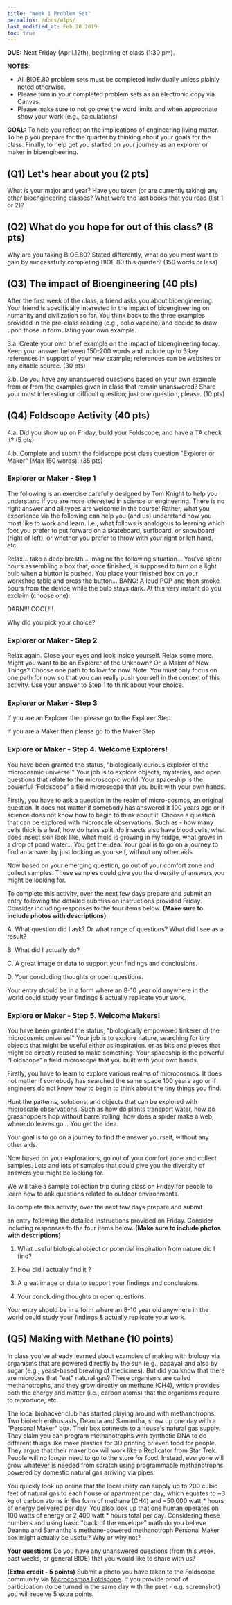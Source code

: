 ```yaml
---
title: "Week 1 Problem Set"
permalink: /docs/w1ps/
last_modified_at: Feb.20.2019
toc: true
---
```


**DUE:** Next Friday (April.12th), beginning of class (1:30 pm).

**NOTES:** 
  - All BIOE.80 problem sets must be completed individually unless plainly noted otherwise.
  - Please turn in your completed problem sets as an electronic copy via Canvas. 
  - Please make sure to not go over the word limits and when appropriate show your work (e.g., calculations)
  

**GOAL:** To help you reflect on the implications of engineering living matter.  To help you prepare for the quarter by thinking about your goals for the class. Finally, to help get you started on your journey as an explorer or maker in bioengineering.

## (Q1) Let's hear about you (2 pts)

What is your major and year? Have you taken (or are currently taking) any other bioengineering classes? What were the last books that you read (list 1 or 2)? 

## (Q2) What do you hope for out of this class? (8 pts)

Why are you taking BIOE.80? Stated differently, what do you most want to gain by successfully completing BIOE.80 this quarter? (150 words or less) 

## (Q3) The impact of Bioengineering (40 pts)

After the first week of the class, a friend asks you about bioengineering. Your friend is specifically interested in the impact of bioengineering on humanity and civilization so far. You think back to the three examples provided in the pre-class reading (e.g., polio vaccine) and decide to draw upon those in formulating your own example. 

3.a. Create your own brief example on the impact of bioengineering today. Keep your answer between 150-200 words and include up to 3 key references in support of your new example; references can be websites or any citable source. (30 pts)

3.b. Do you have any unanswered questions based on your own example from or from the examples given in class that remain unanswered? Share your most interesting or difficult question; just one question, please. (10 pts)

## (Q4) Foldscope Activity (40 pts)

4.a. Did you show up on Friday, build your Foldscope, and have a TA check it? (5 pts)

4.b. Complete and submit the foldscope post class question "Explorer or Maker" (Max 150 words). (35 pts)

### Explorer or Maker - Step 1

The following is an exercise carefully designed by Tom Knight to help you understand if you are more interested in science or engineering.  There is no right answer and all types are welcome in the course!  Rather, what you experience via the following can help you (and us) understand how you most like to work and learn.  I.e., what follows is analogous to learning which foot you prefer to put forward on a skateboard, surfboard, or snowboard (right of left), or whether you prefer to throw with your right or left hand, etc.

Relax… take a deep breath… imagine the following situation… You've spent hours assembling a box that, once finished, is supposed to turn on a light bulb when a button is pushed. You place your finished box on your workshop table and press the button... BANG!  A loud POP and then smoke pours from the device while the bulb stays dark. At this very instant do you exclaim (choose one):

DARN!!! 		COOL!!!

Why did you pick your choice? 

### Explorer or Maker - Step 2

Relax again. Close your eyes and look inside yourself. Relax some more. Might you want to be an Explorer of the Unknown?  Or, a Maker of New Things? Choose one path to follow for now. Note: You must only focus on one path for now so that you can really push yourself in the context of this activity. Use your answer to Step 1 to think about your choice. 

### Explorer or Maker - Step 3

If you are an Explorer then please go to the Explorer Step

If you are a Maker then please go to the Maker Step

### Explore or Maker - Step 4.  Welcome Explorers!

You have been granted the status, "biologically curious explorer of the microcosmic universe!" Your job is to explore objects, mysteries, and open questions that relate to the microscopic world. Your spaceship is the powerful “Foldscope” a field microscope that  you built with your own hands.

Firstly, you have to ask a question in the realm of micro-cosmos, an original question. It does not matter if somebody has answered it 100 years ago or if science does not know how to begin to think about it. Choose a question that can be explored with microscale observations. Such as - how many cells thick is a leaf, how do hairs split, do insects also have blood cells, what does insect skin look like, what mold is growing in my fridge, what grows in a drop of pond water... You get the idea. Your goal is to go on a journey to find an answer by just looking as yourself, without any other aids.

Now based on your emerging  question, go out of your comfort zone and collect samples. These samples could give you the diversity of answers you might be looking for. 

To complete this activity, over the next few days prepare and submit an entry  following the detailed submission instructions provided Friday. Consider including responses to the four items below. **(Make sure to include photos with descriptions)**

A. What question did I ask? Or what range of questions? What did I see as a result?

B. What did I actually do?

C. A great image or data to support your findings and conclusions.

D. Your concluding thoughts or open questions.

Your entry should be in a form where an 8-10 year old anywhere in the world could study your findings & actually replicate your work.

### Explore or Maker - Step 5. Welcome Makers!

You have been granted the status, "biologically empowered tinkerer of the microcosmic universe!" Your job is to explore nature, searching for tiny objects that might be useful either as inspiration, or as bits and pieces that might be directly reused to make something. Your spaceship is the powerful “Foldscope” a field microscope that you built with your own hands.

Firstly, you have to learn to explore various realms of microcosmos. It does not matter if somebody has searched the same space 100 years ago or if engineers do not know how to begin to think about the tiny things you find.

Hunt the patterns, solutions, and objects that can be explored with microscale observations. Such as how do plants transport water, how do grasshoppers hop without barrel rolling, how does a spider make a web, where do leaves go… You get the idea.

Your goal is to go on a journey to find the answer yourself, without any other aids.

Now based on your explorations, go out of your comfort zone and collect samples. Lots and lots of samples that could give you the diversity of answers you might be looking for.

We will take a sample collection trip during class on Friday for people to learn how to ask questions related to outdoor environments.

To complete this activity, over the next few days prepare and submit

an entry following the detailed instructions provided on Friday.  Consider including responses to the four items below. **(Make sure to include photos with descriptions)**

1. What useful biological object or potential inspiration from nature did I find?

2. How did I actually find it ?

3. A great image or data to support your findings and conclusions.

4. Your concluding thoughts or open questions.

Your entry should be in a form where an 8-10 year old anywhere in the world could study your findings & actually replicate your work.

## (Q5) Making with Methane (10 points)

In class you've already learned about examples of making with biology via organisms that are powered directly by the sun (e.g., papaya) and also by sugar (e.g., yeast-based brewing of medicines).  But did you know that there are microbes that "eat" natural gas?  These organisms are called methanotrophs, and they grow directly on methane (CH4), which provides both the energy and matter (i.e., carbon atoms) that the organisms require to reproduce, etc.

The local biohacker club has started playing around with methanotrophs.  Two biotech enthusiasts, Deanna and Samantha, show up one day with a "Personal Maker" box. Their box connects to a house's natural gas supply. They claim you can program methanotrophs with synthetic DNA to do different things like make plastics for 3D printing or even food for people. They argue that their maker box will work like a Replicator from Star Trek. People will no longer need to go to the store for food.  Instead, everyone will grow whatever is needed from scratch using programmable methanotrophs powered by domestic natural gas arriving via pipes. 

You quickly look up online that the local utility can supply up to 200 cubic feet of natural gas to each house or apartment per day, which equates to ~3 kg of carbon atoms in the form of methane (CH4) and ~50,000 watt \* hours of energy delivered per day. You also look up that one human operates on 100 watts of energy or 2,400 watt \* hours total per day. Considering these numbers and using basic "back of the envelope" math do you believe Deanna and Samantha's methane-powered methanotroph Personal Maker box might actually be useful? Why or why not?

**Your questions** Do you have any unanswered questions (from this week, past weeks, or general BIOE) that you would like to share with us?

**(Extra credit - 5 points)** Submit a photo you have taken to the Foldscope community via [Microcosmos Foldscope](http://microcosmos.foldscope.com/). If you provide proof of participation (to be turned in the same day with the pset - e.g. screenshot) you will receive 5 extra points. 


